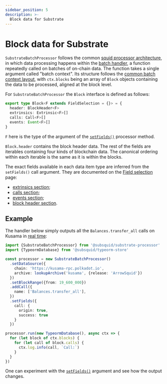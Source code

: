 ```yaml
---
sidebar_position: 5
description: >-
  Block data for Substrate
---
```


# Block data for Substrate

`SubstrateBatchProcessor` follows the common [squid processor architecture](/sdk/overview), in which data processing happens within the [batch handler](/sdk/overview/#processorrun), a function repeatedly called on batches of on-chain data. The function takes a single argument called "batch context". Its structure follows the [common batch context layout](/sdk/overview/#batch-context), with `ctx.blocks` being an array of `Block` objects containing the data to be processed, aligned at the block level.

For `SubstrateBatchProcessor` the `Block` interface is defined as follows:
```ts
export type Block<F extends FieldSelection = {}> = {
  header: BlockHeader<F>
  extrinsics: Extrinsic<F>[]
  calls: Call<F>[]
  events: Event<F>[]
}
```
`F` here is the type of the argument of the [`setFields()`](../field-selection) processor method.

`Block.header` contains the block header data. The rest of the fields are iterables containing four kinds of blockchain data. The canonical ordering within each iterable is the same as it is within the blocks.

The exact fields available in each data item type are inferred from the `setFields()` call argument. They are documented on the [Field selection](../field-selection) page:
 - [extrinsics section](../field-selection/#extrinsics);
 - [calls section](../field-selection/#calls);
 - [events section](../field-selection/#events);
 - [block header section](../field-selection/#block-headers).

## Example

The handler below simply outputs all the `Balances.transfer_all` calls on Kusama in [real time](/sdk/resources/processor/unfinalized-blocks):

```ts
import {SubstrateBatchProcessor} from '@subsquid/substrate-processor'
import {TypeormDatabase} from '@subsquid/typeorm-store'

const processor = new SubstrateBatchProcessor()
  .setDataSource({
    chain: 'https://kusama-rpc.polkadot.io',
    archive: lookupArchive('kusama', {release: 'ArrowSquid'})
  })
  .setBlockRange({from: 19_600_000})
  .addCall({
    name: ['Balances.transfer_all'],
  })
  .setFields({
    call: {
      origin: true,
      success: true 
    }
  }) 

processor.run(new TypeormDatabase(), async ctx => {
  for (let block of ctx.blocks) {
    for (let call of block.calls) {
      ctx.log.info(call, `Call:`)
    }
  }
})
```

One can experiment with the [`setFields()`](../field-selection) argument and see how the output changes.

[//]: # (!!!! For more elaborate examples, check examples and batch processor in action)
